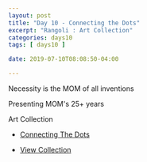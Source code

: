 ```yaml
---
layout: post
title: "Day 10 - Connecting the Dots"
excerpt: "Rangoli : Art Collection"
categories: days10
tags: [ days10 ]

date: 2019-07-10T08:08:50-04:00

---
```


Necessity is the MOM of all inventions

Presenting MOM's 25+ years

Art Collection

* [Connecting The Dots](https://slabs.tech/art/connecting-the-dots/)

* [View Collection](https://connetingthedots.com/)
